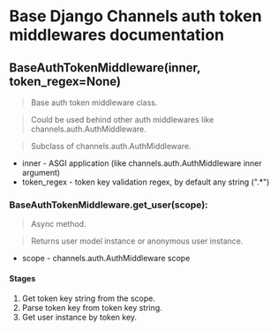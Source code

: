 # Base Django Channels auth token middlewares documentation


## BaseAuthTokenMiddleware(inner, token_regex=None)
> Base auth token middleware class.

> Could be used behind other auth middlewares like channels.auth.AuthMiddleware.

> Subclass of channels.auth.AuthMiddleware.

- inner - ASGI application (like channels.auth.AuthMiddleware inner argument)
- token_regex - token key validation regex, by default any string (".*")


### BaseAuthTokenMiddleware.get_user(scope):
> Async method.

> Returns user model instance or anonymous user instance.

- scope - channels.auth.AuthMiddleware scope

#### Stages
1. Get token key string from the scope.
2. Parse token key from token key string.
3. Get user instance by token key.
